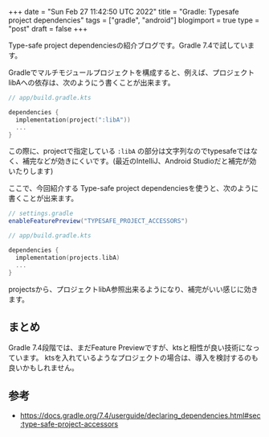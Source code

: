 +++
date = "Sun Feb 27 11:42:50 UTC 2022"
title = "Gradle: Typesafe project dependencies"
tags = ["gradle", "android"]
blogimport = true
type = "post"
draft = false
+++

Type-safe project dependenciesの紹介ブログです。Gradle 7.4で試しています。

Gradleでマルチモジュールプロジェクトを構成すると、例えば、プロジェクトlibAへの依存は、次のようにう書くことが出来ます。

```kotlin
// app/build.gradle.kts

dependencies {
  implementation(project(":libA"))
  ...
}
```

この際に、projectで指定している `:libA` の部分は文字列なのでtypesafeではなく、補完などが効きにくいです。(最近のIntelliJ、Android Studioだと補完が効いたりします)

ここで、今回紹介する Type-safe project dependenciesを使うと、次のように書くことが出来ます。

```groovy
// settings.gradle
enableFeaturePreview("TYPESAFE_PROJECT_ACCESSORS")
```

```kotlin
// app/build.gradle.kts

dependencies {
  implementation(projects.libA)
  ...
}
```

projectsから、プロジェクトlibA参照出来るようになり、補完がいい感じに効きます。

## まとめ

Gradle 7.4段階では、まだFeature Previewですが、ktsと相性が良い技術になっています。
ktsを入れているようなプロジェクトの場合は、導入を検討するのも良いかもしれません。

## 参考

- https://docs.gradle.org/7.4/userguide/declaring_dependencies.html#sec:type-safe-project-accessors

